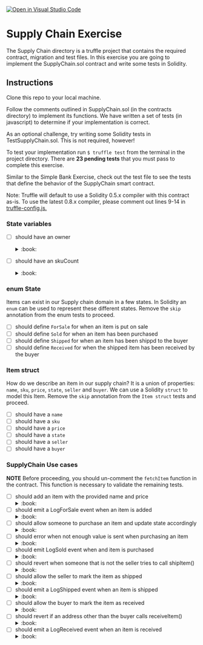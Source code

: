 [![Open in Visual Studio Code](https://classroom.github.com/assets/open-in-vscode-f059dc9a6f8d3a56e377f745f24479a46679e63a5d9fe6f495e02850cd0d8118.svg)](https://classroom.github.com/online_ide?assignment_repo_id=6025096&assignment_repo_type=AssignmentRepo)
# Supply Chain Exercise

The Supply Chain directory is a truffle project that contains the required
contract, migration and test files. In this exercise you are going to implement
the SupplyChain.sol contract and write some tests in Solidity.

## Instructions

Clone this repo to your local machine.

Follow the comments outlined in SupplyChain.sol (in the contracts directory) to
implement its functions. We have written a set of tests (in javascript) to
determine if your implementation is correct. 

As an optional challenge, try writing some Solidity tests in TestSupplyChain.sol. This is not required, however!

To test your implementation run `$ truffle test` from the terminal in the
project directory. There are **23 pending tests** that you must pass to complete
this exercise.

Similar to the Simple Bank Exercise, check out the test file to see the tests that define the behavior of the
SupplyChain smart contract. 

Note: Truffle will default to use a Solidity 0.5.x compiler with this contract as-is. To use the latest 0.8.x compiler, please comment out lines 9-14 in [truffle-config.js.](truffle-config.js)

<!-- Notice the tests are in `it` blocks and have a
`skip` modifier, which disables the test. To enable the test, remove the
`.skip` modifier. Tests can have two modifiers: `skip` which skips the test,
and `only` which runs only that test. But what if more than one test have the
`only` modifier you may ask? Well only those test marked such will be executed. -->

### State variables

  - [ ] should have an owner
    <details><summary>:book:</summary>

    The contract should have an owner, of type address that is public.
    **hint:** define a public variable `owner` of type address

    </details>

  - [ ] should have an skuCount
    <details><summary>:book:</summary>

    The contract will keep track of the
    [sku](https://en.wikipedia.org/wiki/Stock_keeping_unit)s in our supply
    chain. Each item for sale will have a unique sku number. 

    **hint**: define a public variable called `skuCounter` of type uint

    </details>

### enum State

Items can exist in our Supply chain domain in a few states. In Solidity an
`enum` can be used to represent these different states. Remove the `skip`
annotation from the enum tests to proceed.

  - [ ] should define `ForSale` for when an item is put on sale
  - [ ] should define `Sold` for when an item has been purchased
  - [ ] should define `Shipped` for when an item has been shippd to the buyer
  - [ ] should define `Received` for when the shipped item has been received by the buyer

### Item struct

How do we describe an item in our supply chain? It is a union of properties:
`name`, `sku`, `price`, `state`, `seller` and `buyer`. We can use a Solidity
`struct` to model this Item. Remove the `skip` annotation from the `Item
struct` tests and proceed.

  - [ ] should have a `name`
  - [ ] should have a `sku`
  - [ ] should have a `price`
  - [ ] should have a `state`
  - [ ] should have a `seller`
  - [ ] should have a `buyer`

### SupplyChain Use cases

**NOTE** Before proceeding, you should un-comment the  `fetchItem` function in the contract. This function is necessary to validate the remaining tests.

  - [ ] should add an item with the provided name and price
    <details><summary>:book:</summary>
    use case: As a seller, I want to add an item for sale. I should 
    </details>
  - [ ] should emit a LogForSale event when an item is added
    <details><summary>:book:</summary>
    use case: Whenever an item is added (placed for sale), the contract should
    emit a `LogForSale` event
    </details>
  - [ ] should allow someone to purchase an item and update state accordingly
    <details><summary>:book:</summary>
    use case: As a buyer, I want to purchase an item that is for sale.
    </details>
 - [ ] should error when not enough value is sent when purchasing an item
    <details><summary>:book:</summary>
    use case: A buyer will be notified when they do not have enough funds for the purchase
    </details>
  - [ ] should emit LogSold event when and item is purchased
    <details><summary>:book:</summary>
    use case: Whenever an item is bought (sold), the contract should emit a "LogSold" event
    </details>
  - [ ] should revert when someone that is not the seller tries to call shipItem()
    <details><summary>:book:</summary>
    use case: As a seller, only I can ship a bought item
    </details>
  - [ ] should allow the seller to mark the item as shipped
    <details><summary>:book:</summary>
    use case : Whenever an item is shipped, the seller should be able to mark the item as shipped
    </details>
  - [ ] should emit a LogShipped event when an item is shipped
    <details><summary>:book:</summary>
    use case: Whenever the item is shipped, the contract should emit a "LogShipped" event
    </details>
  - [ ] should allow the buyer to mark the item as received
    <details><summary>:book:</summary>
    use case: Whenever an item is recieved, the buyer should be able to mark the item as received
    </details>
  - [ ] should revert if an address other than the buyer calls receiveItem()
    <details><summary>:book:</summary>
    use case: As a buyer, only I can mark the item as received
    </details>
  - [ ] should emit a LogReceived event when an item is received
    <details><summary>:book:</summary>
    use case: Whenever an item is received, the contract should emit a "LogReceived" event
    </details>
